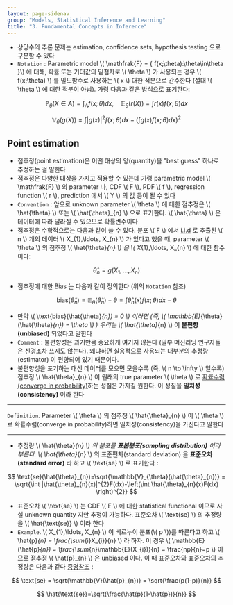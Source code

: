 ```yaml
---
layout: page-sidenav
group: "Models, Statistical Inference and Learning"
title: "3. Fundamental Concepts in Inference"
---
```


- 상당수의 추론 문제는 estimation, confidence sets, hypothesis testing 으로 구분할 수 있다
- `Notation` : Parametric model \\( \mathfrak{F} = \{ f(x;\theta):\theta\in\theta \}\\) 에 대해, 확률 또는 기대값의 밑첨자로 \\( \theta \\) 가 사용되는 경우 \\( f(x;\theta) \\) 를 밀도함수로 사용하는 \\( x \\) 대한 적분으로 간주한다 (절대 \\( \theta \\) 에 대한 적분이 아님). 가령 다음과 같은 방식으로 표기한다:

$$
\mathbb{P}_{\theta}(X\in A) = \int_{A} f(x;\theta)dx,\quad \mathbb{E}_{\theta}(r(X)) = \int r(x)f(x;\theta)dx
$$

$$
\mathbb{V}_{\theta}(g(X)) = \int |g(x)|^{2} f(x;\theta)dx-\left(\int g(x)f(x;\theta)dx \right)^{2}
$$

## Point estimation

- 점추정(point estimation)은 어떤 대상의 양(quantity)을 "best guess" 하나로 추정하는 걸 말한다
- 점추정은 다양한 대상을 가지고 적용할 수 있는데 가령 parametric model \\( \mathfrak{F} \\) 의 parameter 나, CDF \\( F \\), PDF \\( f \\), regression function \\( r \\), prediction 에서 \\( Y \\) 의 값 등이 될 수 있다
- `Convention` : 앞으로 unknown parameter \\( \theta \\) 에 대한 점추정은 \\( \hat{\theta} \\) 또는 \\( \hat{\theta}_{n} \\) 으로 표기한다. \\( \hat{\theta} \\) 은 데이터에 따라 달라질 수 있으므로 확률변수이다
- 점추정은 수학적으로는 다음과 같이 쓸 수 있다. 분포 \\( F \\) 에서 [i.i.d](https://en.wikipedia.org/wiki/Independent_and_identically_distributed_random_variables) 로 추출된 \\( n \\) 개의 데이터 \\( X_{1},\ldots, X_{n} \\) 가 있다고 했을 때, parameter \\( \theta \\) 의 점추정 \\( \hat{\theta}_{n} \\) 은 \\( X_{1},\ldots, X_{n} \\) 에 대한 함수이다:

$$
\hat{\theta}_{n} = g(X_{1},\ldots, X_{n})
$$

- 점추정에 대한 Bias 는 다음과 같이 정의한다 (위의 `Notation` 참조)

$$
\text{bias}(\hat{\theta}_{n})=\mathbb{E}_{\theta}(\hat{\theta}_{n})-\theta = \int \hat{\theta}_{n}(x) f(x;\theta)dx-\theta
$$

- 만약 \\( \text{bias}(\hat{\theta}_{n}) = 0 \\) 이라면 (즉, \\( \mathbb{E}_{\theta}(\hat{\theta}_{n}) = \theta \\) ) 우리는 \\( \hat{\theta}_{n} \\) 이 **불편향(unbiased)** 되었다고 말한다
- `Comment` : 불편향성은 과거만큼 중요하게 여기지 않는다 (일부 머신러닝 연구자들은 신경조차 쓰지도 않는다). 왜냐하면 실용적으로 사용되는 대부분의 추정량(estimator) 이 편향되어 있기 때문이다. 
- 불편향성을 포기하는 대신 데이터를 모으면 모을수록 (즉, \\( n \to \infty \\) 일수록) 점추정 \\( \hat{\theta}_{n} \\) 이 원래의 true parameter \\( \theta \\) 로 [확률수렴(converge in probability)](https://en.wikipedia.org/wiki/Convergence_of_random_variables#Convergence_in_probability)하는 성질은 가지길 원한다. 이 성질을 **일치성(consistency)** 이라 한다

---

`Definition`. Parameter \\( \theta \\) 의 점추정 \\( \hat{\theta}_{n} \\) 이 \\( \theta \\) 로 확률수렴(converge in probability)하면 일치성(consistency)을 가진다고 말한다

---

- 추정량 \\( \hat{\theta}_{n} \\) 의 분포를 **표본분포(sampling distribution)** 이라 부른다. \\( \hat{\theta}_{n} \\) 의 표준편차(standard deviation) 을 **표준오차(standard error)** 라 하고 \\( \text{se} \\) 로 표기한다 :

$$
\text{se}(\hat{\theta}_{n})=\sqrt{\mathbb{V}_{\theta}(\hat{\theta}_{n})} = \sqrt{\int |\hat{\theta}_{n}(x)|^{2}F(dx)-\left(\int \hat{\theta}_{n}(x)F(dx) \right)^{2}}
$$

- 표준오차 \\( \text{se} \\) 는 CDF \\( F \\) 에 대한 statistical functional 이므로 사실 unknown quantity 지만 추정이 가능하다. 표준오차 \\( \text{se} \\) 의 추정량을 \\( \hat{\text{se}} \\) 이라 한다
- `Example`. \\( X_{1},\ldots, X_{n} \\) 이 베르누이 분포(\\( p \\))를 따른다고 하고 \\( \hat{p}_{n} = \frac{\sum_{i}X_{i}}{n} \\) 라 하자. 이 경우 \\( \mathbb{E}(\hat{p}_{n}) = \frac{\sum_{n}\mathbb{E}(X_{i})}{n} = \frac{np}{n}=p \\) 이므로 점추정 \\( \hat{p}_{n} \\) 은 unbiased 이다. 이 때 표준오차와 표준오차의 추정량은 다음과 같다 [증명참조](https://sungbinlim.github.io/sl/proof/aos2/010301.pdf) :

$$
\text{se} = \sqrt{\mathbb{V}(\hat{p}_{n})} = \sqrt{\frac{p(1-p)}{n}}
$$

$$
\hat{\text{se}}=\sqrt{\frac{\hat{p}(1-\hat{p})}{n}}
$$

